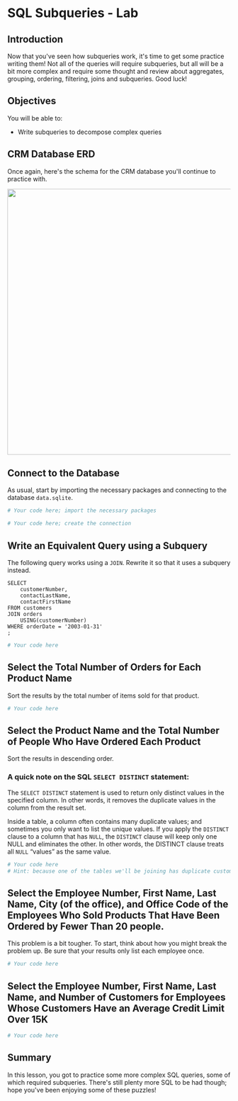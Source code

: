 # SQL Subqueries - Lab

## Introduction

Now that you've seen how subqueries work, it's time to get some practice writing them! Not all of the queries will require subqueries, but all will be a bit more complex and require some thought and review about aggregates, grouping, ordering, filtering, joins and subqueries. Good luck!  

## Objectives

You will be able to:

* Write subqueries to decompose complex queries

## CRM Database ERD

Once again, here's the schema for the CRM database you'll continue to practice with.

<img src="https://curriculum-content.s3.amazonaws.com/data-science/images/Database-Schema.png" width="600">

## Connect to the Database

As usual, start by importing the necessary packages and connecting to the database `data.sqlite`.


```python
# Your code here; import the necessary packages
```


```python
# Your code here; create the connection
```

## Write an Equivalent Query using a Subquery

The following query works using a `JOIN`. Rewrite it so that it uses a subquery instead.

```
SELECT
    customerNumber,
    contactLastName,
    contactFirstName
FROM customers
JOIN orders 
    USING(customerNumber)
WHERE orderDate = '2003-01-31'
;
```


```python
# Your code here
```

## Select the Total Number of Orders for Each Product Name

Sort the results by the total number of items sold for that product.


```python
# Your code here
```

## Select the Product Name and the  Total Number of People Who Have Ordered Each Product

Sort the results in descending order.

### A quick note on the SQL  `SELECT DISTINCT` statement:

The `SELECT DISTINCT` statement is used to return only distinct values in the specified column. In other words, it removes the duplicate values in the column from the result set.

Inside a table, a column often contains many duplicate values; and sometimes you only want to list the unique values. If you apply the `DISTINCT` clause to a column that has `NULL`, the `DISTINCT` clause will keep only one NULL and eliminates the other. In other words, the DISTINCT clause treats all `NULL` “values” as the same value.


```python
# Your code here
# Hint: because one of the tables we'll be joining has duplicate customer numbers, you should use DISTINCT
```

## Select the Employee Number, First Name, Last Name, City (of the office), and Office Code of the Employees Who Sold Products That Have Been Ordered by Fewer Than 20 people.

This problem is a bit tougher. To start, think about how you might break the problem up. Be sure that your results only list each employee once.


```python
# Your code here
```

## Select the Employee Number, First Name, Last Name, and Number of Customers for Employees Whose Customers Have an Average Credit Limit Over 15K


```python
# Your code here
```

## Summary

In this lesson, you got to practice some more complex SQL queries, some of which required subqueries. There's still plenty more SQL to be had though; hope you've been enjoying some of these puzzles!
